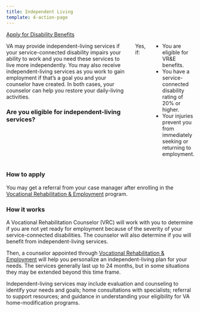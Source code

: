 ```yaml
---
title: Independent Living
template: 4-action-page
---
```


<div class="main" role="main" markdown="0">

<div class="action-bar">
  <div class="row">
    <div class="small-12 columns">
      <a class="usa-button-primary va-button-primary" href="/disability-benefits/apply-for-benefits/">Apply for Disability Benefits</a>
    </div>
  </div>
</div>

<div class="section one" markdown="0">
<div class="primary" markdown="0">
<div class="row" markdown="0">
<div class="small-12 medium-8 columns">


<div markdown="1">

VA may provide independent-living services if your service-connected disability impairs your ability to work and you need these services to live more independently. You may also receive independent-living services as you work to gain employment if that’s a goal you and your counselor have created. In both cases, your counselor can help you restore your daily-living activities.

### Are you eligible for independent-living services?
</div>


Yes, if:

- You are eligible for VR&E benefits.
- You have a service-connected disability rating of 20% or higher. 
- Your injuries prevent you from immediately seeking or returning to employment.

</div>

<div markdown="1">

### How to apply
You may get a referral from your case manager after enrolling in the [Vocational Rehabilitation & Employment](/vre/apply-vre/) program.
</div>

<div markdown="1">

### How it works
A Vocational Rehabilitation Counselor (VRC) will work with you to determine if you are not yet ready for employment because of the severity of your service-connected disabilities. The counselor will also determine if you will benefit from independent-living services.

Then, a counselor appointed through [Vocational Rehabilitation & Employment](/vre/apply-vre/) will help you personalize an independent-living plan for your needs. The services generally last up to 24 months, but in some situations they may be extended beyond this time frame. 

Independent-living services may include evaluation and counseling to identify your needs and goals; home consultations with specialists; referral to support resources; and guidance in understanding your eligibility for VA home-modification programs. 


</div>

</div>
</div>
</div>
</div>

